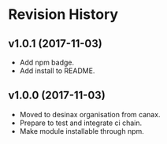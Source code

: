Revision History
=======================

v1.0.1 (2017-11-03)
------------------------

* Add npm badge.
* Add install to README.


v1.0.0 (2017-11-03)
------------------------

* Moved to desinax organisation from canax.
* Prepare to test and integrate ci chain.
* Make module installable through npm.
